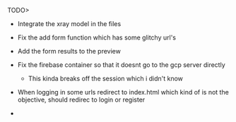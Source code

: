 
TODO>
- Integrate the xray model in the files
- Fix the add form function which has some glitchy url's
- Add the form results to the preview
- Fix the firebase container so that it doesnt go to the gcp server directly 
  - This kinda breaks off the session which i didn't know
  
- When logging in some urls redirect to index.html which kind of is not the objective, should redirec to login or register
- 
